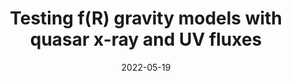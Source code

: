 ---
title: "Testing f(R) gravity models with quasar x-ray and UV fluxes"
collection: publications
permalink: /publication/2022-05-19-1
#excerpt: 'This paper is about the number 1. The number 2 is left for future work.'
date: 2022-05-19
venue: 'Physical Review D'
paperurl: 'https://journals.aps.org/prd/abstract/10.1103/PhysRevD.105.103526'
#citation: 'Your Name, You. (2009). &quot;Paper Title Number 1.&quot; <i>Journal 1</i>. 1(1).'
---